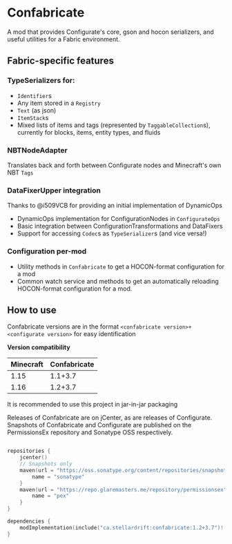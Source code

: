 # Confabricate

A mod that provides Configurate's core, gson and hocon serializers, and useful utilities for a Fabric environment.

## Fabric-specific features

### TypeSerializers for:

- `Identifier`s
- Any item stored in a `Registry`
- `Text` (as json)
- `ItemStack`s
- Mixed lists of items and tags (represented by `TaggableCollection`s), currently for blocks, items, entity types, and fluids

### NBTNodeAdapter

Translates back and forth between Configurate nodes and Minecraft's own NBT `Tags`

### DataFixerUpper integration

Thanks to @i509VCB for providing an initial implementation of DynamicOps

- DynamicOps implementation for ConfigurationNodes in `ConfigurateOps`
- Basic integration between ConfigurationTransformations and DataFixers
- Support for accessing `Codec`s as `TypeSerializer`s (and vice versa!)

### Configuration per-mod

- Utility methods in `Confabricate` to get a HOCON-format configuration for a mod
- Common watch service and methods to get an automatically reloading HOCON-format configuration for a mod.

## How to use

Confabricate versions are in the format `<confabricate version>+<configurate version>` for easy identification

**Version compatibility**

Minecraft | Confabricate
--------- | ------------------
1.15      | 1.1+3.7
1.16      | 1.2+3.7

It is recommended to use this project in jar-in-jar packaging

Releases of Confabricate are on jCenter, as are releases of Configurate. Snapshots of Confabricate and Configurate are published on the PermissionsEx repository and Sonatype OSS respectively.

```kotlin

repositories {
    jcenter()
    // Snapshots only
    maven(url = "https://oss.sonatype.org/content/repositories/snapshots/") {
        name = "sonatype"
    }
    maven(url = "https://repo.glaremasters.me/repository/permissionsex") {
        name = "pex"
    }
}

dependencies {
    modImplementation(include("ca.stellardrift:confabricate:1.2+3.7")!!)
}
```

